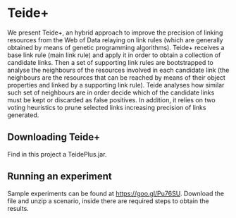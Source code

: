 # Teide+

We present Teide+, an hybrid approach to improve the precision of linking resources from the Web of Data relaying on link rules (which are generally obtained by means of genetic programming algorithms). Teide+ receives a base link rule (main link rule) and apply it in order to obtain a collection of candidate links. Then a set of supporting link rules are bootstrapped to analyse the neighbours of the resources involved in each candidate link (the neighbours are the resources that can be reached by means of their object properties and linked by a supporting link rule). Teide analyses how similar such set of neighbours are in order decide which of the candidate links must be kept or discarded as false positives. In addition, it relies on two voting heuristics to prune selected links increasing precision of links generated.

## Downloading Teide+

Find in this project a TeidePlus.jar. 

## Running an experiment

Sample experiments can be found at https://goo.gl/Pu76SU. Download the file and unzip a scenario, inside there are required steps to obtain the results.


